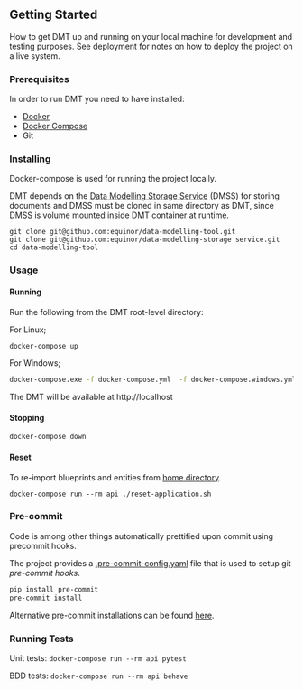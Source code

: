 ## Getting Started

How to get DMT up and running on your local machine for development and testing purposes. See deployment for notes on how to deploy the project on a live system.

### Prerequisites

In order to run DMT you need to have installed:

- [Docker](https://www.docker.com/) 
- [Docker Compose](https://docs.docker.com/compose/)
- Git 

### Installing

Docker-compose is used for running the project locally. 

DMT depends on the [Data Modelling Storage Service](https://github.com/equinor/data-modelling-storage-service) (DMSS) for storing documents and DMSS must be cloned in same directory as DMT, since DMSS is volume mounted inside DMT container at runtime.

```
git clone git@github.com:equinor/data-modelling-tool.git
git clone git@github.com:equinor/data-modelling-storage service.git 
cd data-modelling-tool
```

### Usage

#### Running

Run the following from the DMT root-level directory:

For Linux;

``` bash
docker-compose up
```

For Windows;

``` bash
docker-compose.exe -f docker-compose.yml  -f docker-compose.windows.yml up
```
The DMT will be available at http://localhost

#### Stopping

``` bash 
docker-compose down
```

#### Reset 

To re-import blueprints and entities from [home directory](api/home).

```
docker-compose run --rm api ./reset-application.sh
```

### Pre-commit

Code is among other things automatically prettified upon commit using precommit hooks.

The project provides a [.pre-commit-config.yaml](.pre-commit-config.yaml) file that is used to setup git _pre-commit hooks_.

``` sh
pip install pre-commit
pre-commit install
```

Alternative pre-commit installations can be found [here](https://pre-commit.com/#install).

### Running Tests

Unit tests: ```docker-compose run --rm api pytest ```

BDD tests: ```docker-compose run --rm api behave```
